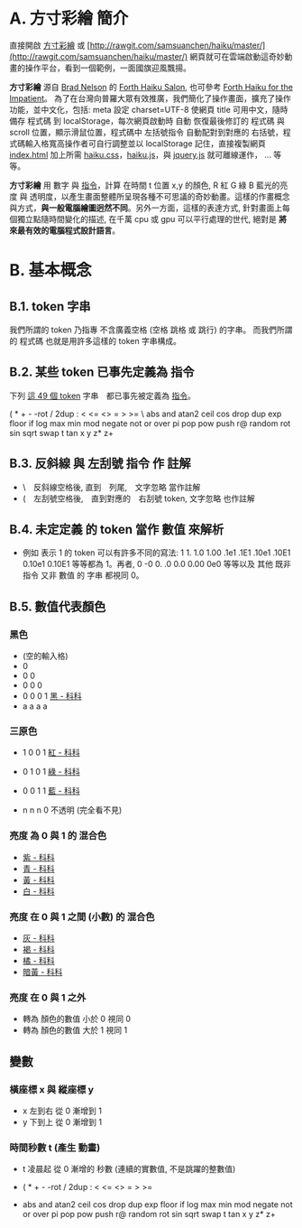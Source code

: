 # A. 方寸彩繪 簡介

直接開啟 [方寸彩繪](http://rawgit.com/samsuanchen/haiku/master/) 或 [http://rawgit.com/samsuanchen/haiku/master/](http://rawgit.com/samsuanchen/haiku/master/) 網頁就可在雲端啟動這奇妙動畫的操作平台，看到一個範例，一面國旗迎風飄揚。
 
**方寸彩繪** 源自 [Brad Nelson](http://bradn123.github.io/) 的 [Forth Haiku Salon](http://forthsalon.appspot.com/), 也可參考 [Forth Haiku for the Impatient](https://docs.google.com/presentation/d/1EIHuFRrKioeZCgfAGFLg7IqBDGzbiQ7IMDmWt2T8jok/edit#slide=id.g7b3b339a9_08)。
為了在台灣向普羅大眾有效推廣，我們簡化了操作畫面，擴充了操作功能，並中文化，包括: meta 設定 charset=UTF-8 使網頁 title 可用中文，隨時備存 程式碼 到 localStorage，每次網頁啟動時 自動 恢復最後修訂的 程式碼 與 scroll 位置，顯示滑鼠位置，程式碼中 左括號指令 自動配對到對應的 右括號，程式碼輸入格寬高操作者可自行調整並以 localStorage 記住，直接複製網頁 [index.html](https://github.com/samsuanchen/haiku/blob/master/index.html) 加上所需 [haiku.css](https://github.com/samsuanchen/haiku/blob/master/haiku.css)，[haiku.js](https://github.com/samsuanchen/haiku/blob/master/haiku.js)，與 [jquery.js](https://github.com/samsuanchen/haiku/blob/master/jquery.js) 就可離線運作， ... 等等。
 
**方寸彩繪** 用 數字 與 [指令](http://forthsalon.appspot.com/word-list)，計算 在時間 t 位置 x,y 的顏色,
R 紅 G 綠 B 藍光的亮度 與 透明度，以產生畫面整體所呈現各種不可思議的奇妙動畫。這樣的作畫概念與方式，**與一般電腦繪圖迥然不同**。另外一方面，這樣的表達方式, 針對畫面上每個獨立點隨時間變化的描述, 在千萬 cpu 或 gpu 可以平行處理的世代, 絕對是 **將來最有效的電腦程式設計語言**。

# B. 基本概念

## B.1. token 字串
我們所謂的 token 乃指專 不含廣義空格 (空格 跳格 或 跳行) 的字串。 而我們所謂的 程式碼 也就是用許多這樣的 token 字串構成。

## B.2. 某些 token 已事先定義為 指令
下列 [這 49 個 token](http://forthsalon.appspot.com/word-list) 字串　都已事先被定義為 [指令](http://forthsalon.appspot.com/word-list)。

( * + - -rot / 2dup : < <= <> = > >= \ abs and atan2 ceil cos drop dup exp floor if log max min mod negate not or over pi pop pow push r@ random rot sin sqrt swap t tan x y z* z+

## B.3. 反斜線 與 左刮號 指令 作 註解
* \　反斜線空格後, 直到　列尾,　文字忽略 當作註解
* (　左刮號空格後,　直到對應的　右刮號 token, 文字忽略 也作註解

## B.4. 未定定義 的 token 當作 數值 來解析
* 例如 表示 1 的 token 可以有許多不同的寫法: 1 1. 1.0 1.00 .1e1 .1E1 .10e1 .10E1 0.10e1 0.10E1 等等都為 1。再者, 0 -0 0. .0 0.0 0.00 0e0 等等以及 其他 既非 指令 又非 數值 的 字串 都視同 0。


## B.5. 數值代表顏色

### 黑色

* (空的輸入格)
* 0
* 0 0
* 0 0 0
* 0 0 0 1 [黑 - 科科](http://forthsalon.appspot.com/haiku-view/ahBzfmZvcnRoc2Fsb24taHJkchILEgVIYWlrdRiAgICA-rKNCQw)
* a a a a


### 三原色

* 1 0 0 1 [紅 - 科科](http://forthsalon.appspot.com/haiku-view/ahBzfmZvcnRoc2Fsb24taHJkchILEgVIYWlrdRiAgIDAtLKSCgw)
* 0 1 0 1 [綠 - 科科](http://forthsalon.appspot.com/haiku-view/ahBzfmZvcnRoc2Fsb24taHJkchILEgVIYWlrdRiAgICAz7mWCgw)
* 0 0 1 1 [藍 - 科科](http://forthsalon.appspot.com/haiku-view/ahBzfmZvcnRoc2Fsb24taHJkchILEgVIYWlrdRiAgIDAtKSDCgw)

* n n n 0 不透明 (完全看不見)

### 亮度 為 0 與 1 的 混合色

* [紫 - 科科](http://forthsalon.appspot.com/haiku-view/ahBzfmZvcnRoc2Fsb24taHJkchILEgVIYWlrdRiAgICAy46YCgw)
* [青 - 科科](http://forthsalon.appspot.com/haiku-view/ahBzfmZvcnRoc2Fsb24taHJkchILEgVIYWlrdRiAgICA-rKNCgw)
* [黃 - 科科](http://forthsalon.appspot.com/haiku-view/ahBzfmZvcnRoc2Fsb24taHJkchILEgVIYWlrdRiAgICA9aeACgw)
* [白 - 科科](http://forthsalon.appspot.com/haiku-view/ahBzfmZvcnRoc2Fsb24taHJkchILEgVIYWlrdRiAgIDA1OuNCQw)

### 亮度 在 0 與 1 之間 (小數) 的 混合色

* [灰 - 科科](http://forthsalon.appspot.com/haiku-view/ahBzfmZvcnRoc2Fsb24taHJkchILEgVIYWlrdRiAgIDA8o2bCgw)
* [褐 - 科科](http://forthsalon.appspot.com/haiku-view/ahBzfmZvcnRoc2Fsb24taHJkchILEgVIYWlrdRiAgICAnJGaCgw)
* [橘 - 科科](http://forthsalon.appspot.com/haiku-view/ahBzfmZvcnRoc2Fsb24taHJkchILEgVIYWlrdRiAgIDA1OuNCww)
* [暗黃 - 科科](http://forthsalon.appspot.com/haiku-view/ahBzfmZvcnRoc2Fsb24taHJkchILEgVIYWlrdRiAgIDA8tGKCgw)

### 亮度 在 0 與 1 之外

* 轉為 顏色的數值 小於 0 視同 0
* 轉為 顏色的數值 大於 1 視同 1

## 變數

### 橫座標 x 與 縱座標 y

* x 左到右 從 0 漸增到 1
* y 下到上 從 0 漸增到 1

### 時間秒數 t (產生 動畫)

* t 凌晨起 從 0 漸增的 秒數 (連續的實數值, 不是跳躍的整數值)

* ( * + - -rot / 2dup : < <= <> = > >=
* abs and atan2 ceil cos drop dup exp floor if log max min mod negate not or over pi pop pow push r@ random rot sin sqrt swap t tan x y z* z+




